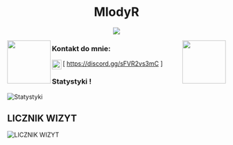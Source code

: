 
<h1 align="center">MlodyR</h1>

<p align="center">
  <img src="https://readme-typing-svg.herokuapp.com/?center=true&vCenter=true&color=da3287&width=500&lines=+discord.gg/sFVR2vs3mC" />
</p>


<img align="left" height="100" src="https://media.giphy.com/media/YMkdLKfomkpDGNM9NB/giphy.gif"/>

<img align="right" height="100" src="https://media.giphy.com/media/YMkdLKfomkpDGNM9NB/giphy.gif"/>

### Kontakt do mnie:

[<img align="left" alt="Discord" width="22px" src="https://cdn.jsdelivr.net/npm/simple-icons@v3/icons/discord.svg" /> https://discord.gg/sFVR2vs3mC ]
<br />


### Statystyki !
![Statystyki](https://github-readme-stats.vercel.app/api?username=MlodyR&count_private=true&show_icons=true?theme=buefy)


## LICZNIK WIZYT
![LICZNIK WIZYT](https://profile-counter.glitch.me/MlodyR/count.svg)

<br />

